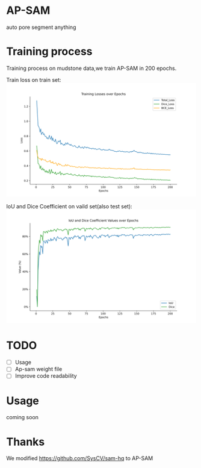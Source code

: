 # AP-SAM
auto pore segment anything

# Training process
Training process on mudstone data,we train AP-SAM in 200 epochs.

Train loss on train set:
![image](epoch200train_loss.svg)

IoU and Dice Coefficient on vaild set(also test set):
![image](epoch200val_iou_biou.svg)
# TODO 
- [ ] Usage
- [ ] Ap-sam weight file
- [ ] Improve code readability

# Usage
coming soon

# Thanks 
We modified https://github.com/SysCV/sam-hq to AP-SAM
